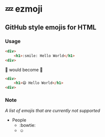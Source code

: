 # :zzz: ezmoji

## GitHub style emojis for HTML

### Usage

```html
<div>
    <h1>:smile: Hello World</h1>
<div>
```
:arrow_up_small: would become  :arrow_down_small:
```html
<div>
    <h1>😄 Hello World</h1>
<div>
```

### Note
*A list of emojis that are currently not supported*
- People
    - :bowtie:
    - :relaxed: